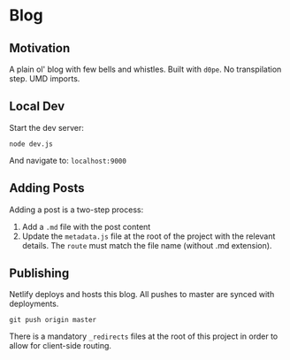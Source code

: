 # Blog

## Motivation

A plain ol' blog with few bells and whistles. Built with `d0pe`. No transpilation step. UMD imports.

## Local Dev

Start the dev server:

```
node dev.js
```

And navigate to: `localhost:9000`

## Adding Posts

Adding a post is a two-step process:

1. Add a `.md` file with the post content
2. Update the `metadata.js` file at the root of the project with the relevant details. The `route` must match the file name (without .md extension).

## Publishing

Netlify deploys and hosts this blog. All pushes to master are synced with deployments.

```
git push origin master
```

There is a mandatory `_redirects` files at the root of this project in order to allow for client-side routing.
